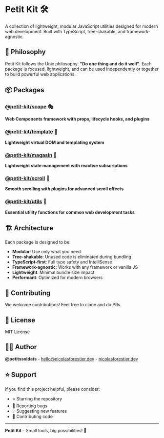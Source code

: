 # Petit Kit 🛠️

A collection of lightweight, modular JavaScript utilities designed for modern web development. Built with TypeScript, tree-shakable, and framework-agnostic.

## 🎯 Philosophy

Petit Kit follows the Unix philosophy: **"Do one thing and do it well"**. Each package is focused, lightweight, and can be used independently or together to build powerful web applications.

## 📦 Packages

### [@petit-kit/scope](https://github.com/petit-kit/scope) 🎭
**Web Components framework with props, lifecycle hooks, and plugins**


### [@petit-kit/template](https://github.com/petit-kit/template) 🎨
**Lightweight virtual DOM and templating system**


### [@petit-kit/magasin](https://github.com/petit-kit/magasin) 🏪
**Lightweight state management with reactive subscriptions**


### [@petit-kit/scroll](https://github.com/petit-kit/scroll) 📜
**Smooth scrolling with plugins for advanced scroll effects**


### [@petit-kit/utils](https://github.com/petit-kit/utils) 🔧
**Essential utility functions for common web development tasks**

## 🏗️ Architecture

Each package is designed to be:

- **Modular**: Use only what you need
- **Tree-shakable**: Unused code is eliminated during bundling
- **TypeScript-first**: Full type safety and IntelliSense
- **Framework-agnostic**: Works with any framework or vanilla JS
- **Lightweight**: Minimal bundle size impact
- **Performant**: Optimized for modern browsers

## 🤝 Contributing

We welcome contributions! Feel free to clone and do PRs.

## 📄 License

MIT License

## 👨‍💻 Author

**@petitssoldats** - [hello@nicolasforestier.dev](mailto:hello@nicolasforestier.dev) - [nicolasforestier.dev](https://nicolasforestier.dev)

## ⭐ Support

If you find this project helpful, please consider:

- ⭐ Starring the repository
- 🐛 Reporting bugs
- 💡 Suggesting new features
- 🤝 Contributing code

---

**Petit Kit** - Small tools, big possibilities! 🚀 
